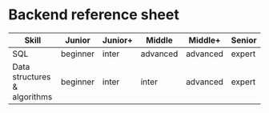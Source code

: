 # Backend reference sheet

| Skill                         | Junior         | Junior+        | Middle            | Middle+       | Senior           |
|-------------------------------|----------------|----------------|-------------------|---------------|------------------|
| SQL                           | beginner       | inter          | advanced          | advanced      | expert           |
| Data structures & algorithms  | beginner       | inter          | inter             | advanced      | expert           |
